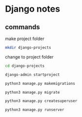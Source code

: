 # Django notes

## commands

make project folder
```bash
mkdir django-projects
```
change to project folder
```bash
cd django-projects
```

```bash
django-admin startproject
```
```bash
python3 manage.py makemigrations
```
```bash
python3 manage.py migrate
```
```bash
python3 manage.py createsuperuser
```
```bash
python3 manage.py runserver
```




